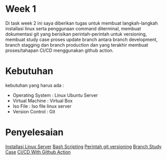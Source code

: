 # Week 1
Di task week 2 ini saya diberikan tugas untuk membuat langkah-langkah installasi linux serta penggunaan command diterminal, membuat dokumentasi git yang berisikan perintah-perintah untuk versioning, membuat study case proses update branch antara branch development, branch stagging dan branch production dan yang terakhir membuat proses/tahapan CI/CD menggunakan github action.

# Kebutuhan
kebutuhan yang harus ada :
- Operating System : Linux Ubuntu Server
- Virtual Machine : Virtual Box
- Iso File : Iso file linux server
- Version Control : Git

# Penyelesaian
[Installasi Linux Server](Installasi-linux-server.md)
[Bash Scripting](bash-scripting.md)
[Perintah git versioning](perintah-git.md)
[Branch Study Case](branch-study-case.md)
[CI/CD With Github Action](github-actions.md)